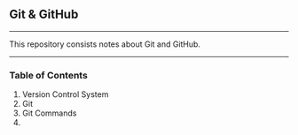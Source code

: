 ## Git & GitHub

___

This repository consists notes about Git and GitHub.

___

### Table of Contents

1. Version Control System
2. Git
3. Git Commands
4. 
